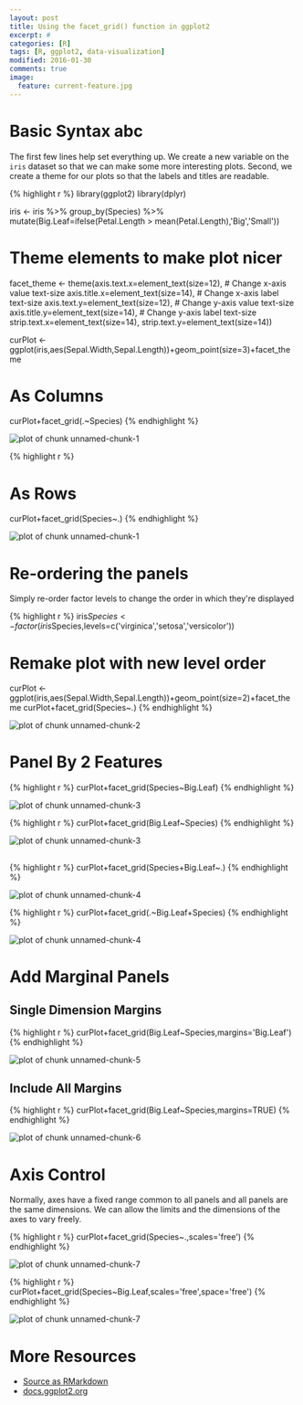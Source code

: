 ```yaml
---
layout: post
title: Using the facet_grid() function in ggplot2
excerpt: #
categories: [R]
tags: [R, ggplot2, data-visualization]
modified: 2016-01-30
comments: true
image:
  feature: current-feature.jpg
---
```





# Basic Syntax abc
The first few lines help set everything up.  We create a new variable on the `iris` dataset so that we can make some more interesting plots.  Second, we create a theme for our plots so that the labels and titles are readable.


{% highlight r %}
library(ggplot2)
library(dplyr)

iris <- iris %>% group_by(Species) %>% mutate(Big.Leaf=ifelse(Petal.Length > mean(Petal.Length),'Big','Small'))

# Theme elements to make plot nicer
facet_theme <-
  theme(axis.text.x=element_text(size=12),    # Change x-axis value text-size
        axis.title.x=element_text(size=14),   # Change x-axis label text-size
        axis.text.y=element_text(size=12),    # Change y-axis value text-size
        axis.title.y=element_text(size=14),   # Change y-axis label text-size
        strip.text.x=element_text(size=14),
        strip.text.y=element_text(size=14))

curPlot <- ggplot(iris,aes(Sepal.Width,Sepal.Length))+geom_point(size=3)+facet_theme

# As Columns
curPlot+facet_grid(.~Species)
{% endhighlight %}

<img src="/figure/source/2016-01-26-ggplot-facet_grid/unnamed-chunk-1-1.png" title="plot of chunk unnamed-chunk-1" alt="plot of chunk unnamed-chunk-1" style="display: block; margin: auto;" />

{% highlight r %}
# As Rows
curPlot+facet_grid(Species~.)
{% endhighlight %}

<img src="/figure/source/2016-01-26-ggplot-facet_grid/unnamed-chunk-1-2.png" title="plot of chunk unnamed-chunk-1" alt="plot of chunk unnamed-chunk-1" style="display: block; margin: auto;" />



# Re-ordering the panels
Simply re-order factor levels to change the order in which they're displayed

{% highlight r %}
iris$Species <- factor(iris$Species,levels=c('virginica','setosa','versicolor'))
# Remake plot with new level order
curPlot <- ggplot(iris,aes(Sepal.Width,Sepal.Length))+geom_point(size=2)+facet_theme
curPlot+facet_grid(Species~.)
{% endhighlight %}

<img src="/figure/source/2016-01-26-ggplot-facet_grid/unnamed-chunk-2-1.png" title="plot of chunk unnamed-chunk-2" alt="plot of chunk unnamed-chunk-2" style="display: block; margin: auto;" />

# Panel By 2 Features


{% highlight r %}
curPlot+facet_grid(Species~Big.Leaf)
{% endhighlight %}

<img src="/figure/source/2016-01-26-ggplot-facet_grid/unnamed-chunk-3-1.png" title="plot of chunk unnamed-chunk-3" alt="plot of chunk unnamed-chunk-3" style="display: block; margin: auto;" />

{% highlight r %}
curPlot+facet_grid(Big.Leaf~Species)
{% endhighlight %}

<img src="/figure/source/2016-01-26-ggplot-facet_grid/unnamed-chunk-3-2.png" title="plot of chunk unnamed-chunk-3" alt="plot of chunk unnamed-chunk-3" style="display: block; margin: auto;" />

## 


{% highlight r %}
curPlot+facet_grid(Species+Big.Leaf~.)
{% endhighlight %}

<img src="/figure/source/2016-01-26-ggplot-facet_grid/unnamed-chunk-4-1.png" title="plot of chunk unnamed-chunk-4" alt="plot of chunk unnamed-chunk-4" style="display: block; margin: auto;" />

{% highlight r %}
curPlot+facet_grid(.~Big.Leaf+Species)
{% endhighlight %}

<img src="/figure/source/2016-01-26-ggplot-facet_grid/unnamed-chunk-4-2.png" title="plot of chunk unnamed-chunk-4" alt="plot of chunk unnamed-chunk-4" style="display: block; margin: auto;" />

# Add Marginal Panels

## Single Dimension Margins


{% highlight r %}
curPlot+facet_grid(Big.Leaf~Species,margins='Big.Leaf')
{% endhighlight %}

<img src="/figure/source/2016-01-26-ggplot-facet_grid/unnamed-chunk-5-1.png" title="plot of chunk unnamed-chunk-5" alt="plot of chunk unnamed-chunk-5" style="display: block; margin: auto;" />

## Include All Margins


{% highlight r %}
curPlot+facet_grid(Big.Leaf~Species,margins=TRUE)
{% endhighlight %}

<img src="/figure/source/2016-01-26-ggplot-facet_grid/unnamed-chunk-6-1.png" title="plot of chunk unnamed-chunk-6" alt="plot of chunk unnamed-chunk-6" style="display: block; margin: auto;" />


# Axis Control

Normally, axes have a fixed range common to all panels and all panels are the same dimensions.  We can allow the limits and the dimensions of the axes to vary freely.


{% highlight r %}
curPlot+facet_grid(Species~.,scales='free')
{% endhighlight %}

<img src="/figure/source/2016-01-26-ggplot-facet_grid/unnamed-chunk-7-1.png" title="plot of chunk unnamed-chunk-7" alt="plot of chunk unnamed-chunk-7" style="display: block; margin: auto;" />

{% highlight r %}
curPlot+facet_grid(Species~Big.Leaf,scales='free',space='free')
{% endhighlight %}

<img src="/figure/source/2016-01-26-ggplot-facet_grid/unnamed-chunk-7-2.png" title="plot of chunk unnamed-chunk-7" alt="plot of chunk unnamed-chunk-7" style="display: block; margin: auto;" />



# More Resources
- [Source as RMarkdown](https://github.com/rweyant/bertplot/blob/master/R/tutorials/ggplot-histogram/ggplot-histogram.Rmd)
- [docs.ggplot2.org](http://docs.ggplot2.org/0.9.3.1/facet_grid.html)


